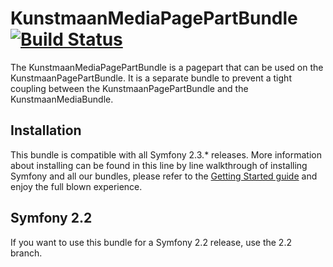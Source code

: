# KunstmaanMediaPagePartBundle [![Build Status](https://travis-ci.org/Kunstmaan/KunstmaanMediaPagePartBundle.png?branch=master)](http://travis-ci.org/Kunstmaan/KunstmaanMediaPagePartBundle)

The KunstmaanMediaPagePartBundle is a pagepart that can be used on the KunstmaanPagePartBundle. It is a separate bundle to prevent a tight coupling between the KunstmaanPagePartBundle and the KunstmaanMediaBundle.

## Installation

This bundle is compatible with all Symfony 2.3.* releases. More information about installing can be found in this line by line walkthrough of installing Symfony and all our bundles, please refer to the [Getting Started guide](http://bundles.kunstmaan.be/doc/01_GettingStarted.html) and enjoy the full blown experience.

## Symfony 2.2

If you want to use this bundle for a Symfony 2.2 release, use the 2.2 branch.